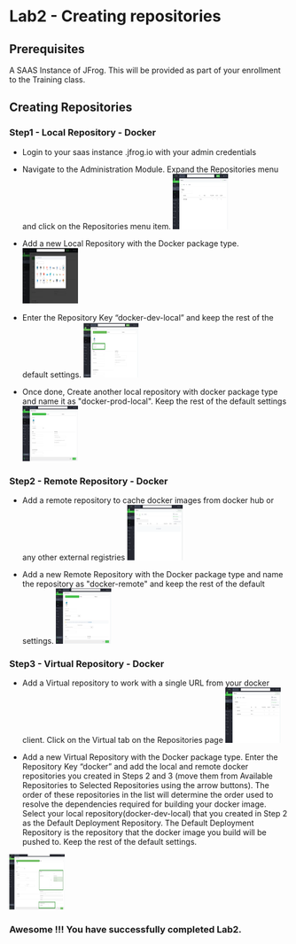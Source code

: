 # Lab2 - Creating repositories

## Prerequisites
A SAAS Instance of JFrog. This will be provided as part of your enrollment to the Training class.

## Creating Repositories

### Step1 - Local Repository - Docker

- Login to your saas instance <XXXXX>.jfrog.io with  your admin credentials
- Navigate to the Administration Module. Expand the Repositories menu and click on the Repositories menu item.
  <img src="/SU-113-Jfrog-Artifactory-Essentials/Lab2/images/repository.png" alt="Repositories tab" style="height: 100px; width:100px;"/>
  
- Add a new Local Repository with the Docker package type.
  <img src="/SU-113-Jfrog-Artifactory-Essentials/Lab2/images/choose-docker.png" alt="choose-docker-package tab" style="height: 100px; width:100px;"/>

- Enter the Repository Key “docker-dev-local” and keep the rest of the default settings.
  <img src="/SU-113-Jfrog-Artifactory-Essentials/Lab2/images/docker-dev-local.png" alt="mame the repo" style="height: 100px; width:100px;"/>

- Once done, Create another local repository with docker package type and name it as "docker-prod-local". Keep the rest of the default settings
  <img src="/SU-113-Jfrog-Artifactory-Essentials/Lab2/images/docker-prod-local.png" alt="mame the repo" style="height: 100px; width:100px;"/>


### Step2 - Remote Repository - Docker

-  Add a remote repository to cache docker images from docker hub or any other external registries
   <img src="/SU-113-Jfrog-Artifactory-Essentials/Lab2/images/remote-repo.png" alt="Remote repo" style="height: 100px; width:100px;"/>
   
-  Add a new Remote Repository with the Docker package type and name the repository as "docker-remote" and keep the rest of the default settings.
   <img src="/SU-113-Jfrog-Artifactory-Essentials/Lab2/images/docker-remote.png" alt="mame the repo" style="height: 100px; width:100px;"/>

### Step3 - Virtual  Repository - Docker

-  Add a Virtual repository to work with a single URL from your docker client. Click on the Virtual tab on the Repositories page
   <img src="/SU-113-Jfrog-Artifactory-Essentials/Lab2/images/virtual-repo.png" alt="Virtual repo" style="height: 100px; width:100px;"/>
   
-   Add a new Virtual Repository with the Docker package type. Enter the Repository Key “docker” and add the local and remote docker repositories you created in Steps 2 and 3 (move them from Available Repositories to Selected Repositories using the arrow buttons). The order of these repositories in the list will determine the order used to resolve the dependencies required for building your docker image. Select your local repository(docker-dev-local) that you created in Step 2 as the Default Deployment Repository. The Default Deployment Repository is the repository that the docker image you build will be pushed to. Keep the rest of the default settings.
   <img src="/SU-113-Jfrog-Artifactory-Essentials/Lab2/images/docker-virtual.png" alt="mame the repo" style="height: 100px; width:100px;"/>

### Awesome !!! You have successfully completed Lab2.


